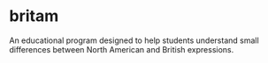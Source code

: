 # britam

An educational program designed to help students understand small differences between North American and British expressions.
